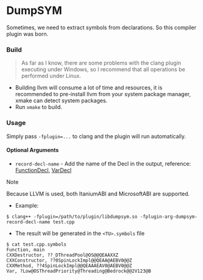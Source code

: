 # DumpSYM

Sometimes, we need to extract symbols from declarations. So this compiler plugin was born.

### Build

> As far as I know, there are some problems with the clang plugin executing under Windows, so I recommend that all operations be performed under Linux.

- Building llvm will consume a lot of time and resources, it is recommended to pre-install llvm from your system package manager, xmake can detect system packages.
- Run `xmake` to build.

### Usage

Simply pass `-fplugin=...` to clang and the plugin will run automatically.

#### Optional Arguments

- `record-decl-name` - Add the name of the Decl in the output, reference: [FunctionDecl](https://clang.llvm.org/doxygen/classclang_1_1FunctionDecl.html), [VarDecl](https://clang.llvm.org/doxygen/classclang_1_1VarDecl.html)

> [!NOTE]
> Because LLVM is used, both ItaniumABI and MicrosoftABI are supported.

- Example:

```
$ clang++ -fplugin=/path/to/plugin/libdumpsym.so -fplugin-arg-dumpsym-record-decl-name test.cpp
```

- The result will be generated in the `<TU>.symbols` file

```
$ cat test.cpp.symbols
Function, main
CXXDestructor, ??_DThreadPool@OS@@QEAAXXZ
CXXConstructor, ??0SpinLockImpl@@QEAA@AEBV0@@Z
CXXMethod, ??4SpinLockImpl@@QEAAAEAV0@AEBV0@@Z
Var, ?Low@OSThreadPriority@Threading@Bedrock@@2V123@B
```
